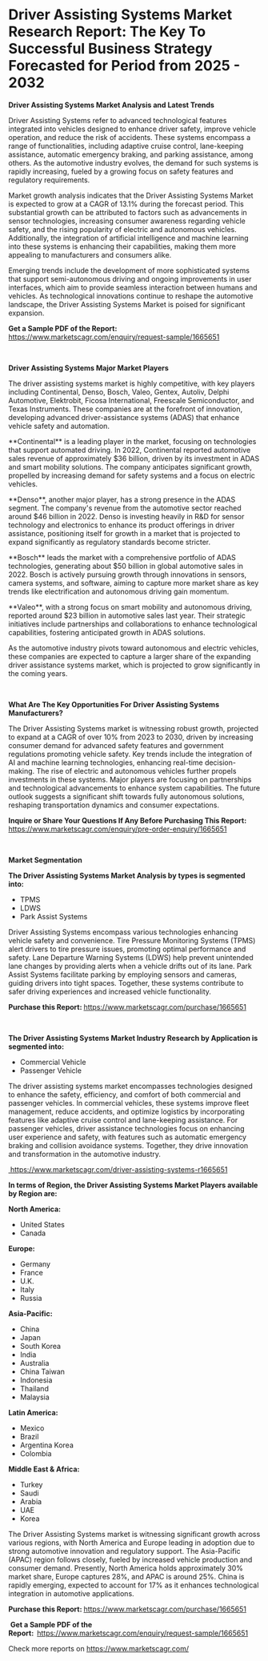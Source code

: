 <p><h1>Driver Assisting Systems Market Research Report: The Key To Successful Business Strategy Forecasted for Period from 2025 - 2032</h1></p><p><strong>Driver Assisting Systems Market Analysis and Latest Trends</strong></p>
<p><p>Driver Assisting Systems refer to advanced technological features integrated into vehicles designed to enhance driver safety, improve vehicle operation, and reduce the risk of accidents. These systems encompass a range of functionalities, including adaptive cruise control, lane-keeping assistance, automatic emergency braking, and parking assistance, among others. As the automotive industry evolves, the demand for such systems is rapidly increasing, fueled by a growing focus on safety features and regulatory requirements.</p><p>Market growth analysis indicates that the Driver Assisting Systems Market is expected to grow at a CAGR of 13.1% during the forecast period. This substantial growth can be attributed to factors such as advancements in sensor technologies, increasing consumer awareness regarding vehicle safety, and the rising popularity of electric and autonomous vehicles. Additionally, the integration of artificial intelligence and machine learning into these systems is enhancing their capabilities, making them more appealing to manufacturers and consumers alike. </p><p>Emerging trends include the development of more sophisticated systems that support semi-autonomous driving and ongoing improvements in user interfaces, which aim to provide seamless interaction between humans and vehicles. As technological innovations continue to reshape the automotive landscape, the Driver Assisting Systems Market is poised for significant expansion.</p></p>
<p><strong>Get a Sample PDF of the Report:&nbsp;</strong> <a href="https://www.marketscagr.com/enquiry/request-sample/1665651?utm_campaign=2924&utm_medium=2&utm_source=Github&utm_content=ia&utm_term=11032025&utm_id=driver-assisting-systems">https://www.marketscagr.com/enquiry/request-sample/1665651</a></p>
<p>&nbsp;</p>
<p><strong>Driver Assisting Systems Major Market Players</strong></p>
<p><p>The driver assisting systems market is highly competitive, with key players including Continental, Denso, Bosch, Valeo, Gentex, Autoliv, Delphi Automotive, Elektrobit, Ficosa International, Freescale Semiconductor, and Texas Instruments. These companies are at the forefront of innovation, developing advanced driver-assistance systems (ADAS) that enhance vehicle safety and automation.</p><p>**Continental** is a leading player in the market, focusing on technologies that support automated driving. In 2022, Continental reported automotive sales revenue of approximately $36 billion, driven by its investment in ADAS and smart mobility solutions. The company anticipates significant growth, propelled by increasing demand for safety systems and a focus on electric vehicles.</p><p>**Denso**, another major player, has a strong presence in the ADAS segment. The company's revenue from the automotive sector reached around $46 billion in 2022. Denso is investing heavily in R&D for sensor technology and electronics to enhance its product offerings in driver assistance, positioning itself for growth in a market that is projected to expand significantly as regulatory standards become stricter.</p><p>**Bosch** leads the market with a comprehensive portfolio of ADAS technologies, generating about $50 billion in global automotive sales in 2022. Bosch is actively pursuing growth through innovations in sensors, camera systems, and software, aiming to capture more market share as key trends like electrification and autonomous driving gain momentum.</p><p>**Valeo**, with a strong focus on smart mobility and autonomous driving, reported around $23 billion in automotive sales last year. Their strategic initiatives include partnerships and collaborations to enhance technological capabilities, fostering anticipated growth in ADAS solutions.</p><p>As the automotive industry pivots toward autonomous and electric vehicles, these companies are expected to capture a larger share of the expanding driver assistance systems market, which is projected to grow significantly in the coming years.</p></p>
<p>&nbsp;</p>
<p><strong>What Are The Key Opportunities For Driver Assisting Systems Manufacturers?</strong></p>
<p><p>The Driver Assisting Systems market is witnessing robust growth, projected to expand at a CAGR of over 10% from 2023 to 2030, driven by increasing consumer demand for advanced safety features and government regulations promoting vehicle safety. Key trends include the integration of AI and machine learning technologies, enhancing real-time decision-making. The rise of electric and autonomous vehicles further propels investments in these systems. Major players are focusing on partnerships and technological advancements to enhance system capabilities. The future outlook suggests a significant shift towards fully autonomous solutions, reshaping transportation dynamics and consumer expectations.</p></p>
<p><strong>Inquire or Share Your Questions If Any Before Purchasing This Report:</strong> <a href="https://www.marketscagr.com/enquiry/pre-order-enquiry/1665651?utm_campaign=2924&utm_medium=2&utm_source=Github&utm_content=ia&utm_term=11032025&utm_id=driver-assisting-systems">https://www.marketscagr.com/enquiry/pre-order-enquiry/1665651</a></p>
<p>&nbsp;</p>
<p><strong>Market Segmentation</strong></p>
<p><strong>The Driver Assisting Systems Market Analysis by types is segmented into:</strong></p>
<p><ul><li>TPMS</li><li>LDWS</li><li>Park Assist Systems</li></ul></p>
<p><p>Driver Assisting Systems encompass various technologies enhancing vehicle safety and convenience. Tire Pressure Monitoring Systems (TPMS) alert drivers to tire pressure issues, promoting optimal performance and safety. Lane Departure Warning Systems (LDWS) help prevent unintended lane changes by providing alerts when a vehicle drifts out of its lane. Park Assist Systems facilitate parking by employing sensors and cameras, guiding drivers into tight spaces. Together, these systems contribute to safer driving experiences and increased vehicle functionality.</p></p>
<p><strong>Purchase this Report:&nbsp;</strong><a href="https://www.marketscagr.com/purchase/1665651?utm_campaign=2924&utm_medium=2&utm_source=Github&utm_content=ia&utm_term=11032025&utm_id=driver-assisting-systems">https://www.marketscagr.com/purchase/1665651</a></p>
<p>&nbsp;</p>
<p><strong>The Driver Assisting Systems Market Industry Research by Application is segmented into:</strong></p>
<p><ul><li>Commercial Vehicle</li><li>Passenger Vehicle</li></ul></p>
<p><p>The driver assisting systems market encompasses technologies designed to enhance the safety, efficiency, and comfort of both commercial and passenger vehicles. In commercial vehicles, these systems improve fleet management, reduce accidents, and optimize logistics by incorporating features like adaptive cruise control and lane-keeping assistance. For passenger vehicles, driver assistance technologies focus on enhancing user experience and safety, with features such as automatic emergency braking and collision avoidance systems. Together, they drive innovation and transformation in the automotive industry.</p></p>
<p><a href="https://www.marketscagr.com/driver-assisting-systems-r1665651?utm_campaign=2924&utm_medium=2&utm_source=Github&utm_content=ia&utm_term=11032025&utm_id=driver-assisting-systems">&nbsp;https://www.marketscagr.com/driver-assisting-systems-r1665651</a></p>
<p><strong>In terms of Region, the Driver Assisting Systems Market Players available by Region are:</strong></p>
<p>
    <p> <strong> North America: </strong>
        <ul>
            <li>United States</li>
            <li>Canada</li>
        </ul>
        </p> 
    <p> <strong> Europe: </strong>
        <ul>
            <li>Germany</li>
            <li>France</li>
            <li>U.K.</li>
            <li>Italy</li>
            <li>Russia</li>
        </ul>
        </p> 
    <p> <strong> Asia-Pacific: </strong>
        <ul>
            <li>China</li>
            <li>Japan</li>
            <li>South Korea</li>
            <li>India</li>
            <li>Australia</li>
            <li>China Taiwan</li>
            <li>Indonesia</li>
            <li>Thailand</li>
            <li>Malaysia</li>
        </ul>
        </p> 
    <p> <strong> Latin America: </strong>
        <ul>
            <li>Mexico</li>
            <li>Brazil</li>
            <li>Argentina Korea</li>
            <li>Colombia</li>
        </ul>
        </p> 
    <p> <strong> Middle East & Africa: </strong>
        <ul>
            <li>Turkey</li>
            <li>Saudi</li>
            <li>Arabia</li>
            <li>UAE</li>
            <li>Korea</li>
        </ul>
    </p>
    </p>
<p><p>The Driver Assisting Systems market is witnessing significant growth across various regions, with North America and Europe leading in adoption due to strong automotive innovation and regulatory support. The Asia-Pacific (APAC) region follows closely, fueled by increased vehicle production and consumer demand. Presently, North America holds approximately 30% market share, Europe captures 28%, and APAC is around 25%. China is rapidly emerging, expected to account for 17% as it enhances technological integration in automotive applications.</p></p>
<p><strong>Purchase this Report: </strong><a href="https://www.marketscagr.com/purchase/1665651?utm_campaign=2924&utm_medium=2&utm_source=Github&utm_content=ia&utm_term=11032025&utm_id=driver-assisting-systems">https://www.marketscagr.com/purchase/1665651</a></p>
<p>&nbsp;<strong>Get a Sample PDF of the Report:&nbsp;&nbsp;</strong><a href="https://www.marketscagr.com/enquiry/request-sample/1665651?utm_campaign=2924&utm_medium=2&utm_source=Github&utm_content=ia&utm_term=11032025&utm_id=driver-assisting-systems">https://www.marketscagr.com/enquiry/request-sample/1665651</a></p>
<p><strong></strong></p>
<p>Check more reports on <a href="https://www.marketscagr.com/?utm_campaign=2924&utm_medium=2&utm_source=Github&utm_content=ia&utm_term=11032025&utm_id=driver-assisting-systems">https://www.marketscagr.com/</a></p>